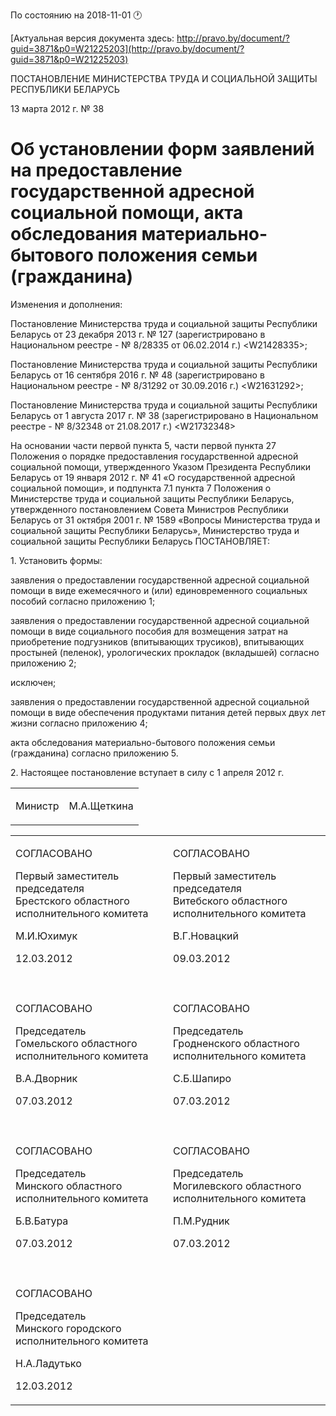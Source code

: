 По состоянию на 2018-11-01 &#x1F550;

[Актуальная версия документа здесь: http://pravo.by/document/?guid=3871&p0=W21225203](http://pravo.by/document/?guid=3871&p0=W21225203)

<p>ПОСТАНОВЛЕНИЕ МИНИСТЕРСТВА ТРУДА И СОЦИАЛЬНОЙ ЗАЩИТЫ РЕСПУБЛИКИ БЕЛАРУСЬ</p>
<p>13 марта 2012 г. № 38</p>
<h1>Об установлении форм заявлений на предоставление государственной адресной социальной помощи, акта обследования материально-бытового положения семьи (гражданина)</h1>
<p>Изменения и дополнения:</p>
<p>Постановление Министерства труда и социальной защиты Республики Беларусь от 23 декабря 2013 г. № 127 (зарегистрировано в Национальном реестре - № 8/28335 от 06.02.2014 г.) &lt;W21428335&gt;;</p>
<p>Постановление Министерства труда и социальной защиты Республики Беларусь от 16 сентября 2016 г. № 48 (зарегистрировано в Национальном реестре - № 8/31292 от 30.09.2016 г.) &lt;W21631292&gt;;</p>
<p>Постановление Министерства труда и социальной защиты Республики Беларусь от 1 августа 2017 г. № 38 (зарегистрировано в Национальном реестре - № 8/32348 от 21.08.2017 г.) &lt;W21732348&gt;</p>
<p></p>
<p>На основании части первой пункта 5, части первой пункта 27 Положения о порядке предоставления государственной адресной социальной помощи, утвержденного Указом Президента Республики Беларусь от 19 января 2012 г. № 41 «О государственной адресной социальной помощи», и подпункта 7.1 пункта 7 Положения о Министерстве труда и социальной защиты Республики Беларусь, утвержденного постановлением Совета Министров Республики Беларусь от 31 октября 2001 г. № 1589 «Вопросы Министерства труда и социальной защиты Республики Беларусь», Министерство труда и социальной защиты Республики Беларусь ПОСТАНОВЛЯЕТ:</p>
<p>1. Установить формы:</p>
<p>заявления о предоставлении государственной адресной социальной помощи в виде ежемесячного и (или) единовременного социальных пособий согласно приложению 1;</p>
<p>заявления о предоставлении государственной адресной социальной помощи в виде социального пособия для возмещения затрат на приобретение подгузников (впитывающих трусиков), впитывающих простыней (пеленок), урологических прокладок (вкладышей) согласно приложению 2;</p>
<p>исключен;</p>
<p>заявления о предоставлении государственной адресной социальной помощи в виде обеспечения продуктами питания детей первых двух лет жизни согласно приложению 4;</p>
<p>акта обследования материально-бытового положения семьи (гражданина) согласно приложению 5.</p>
<p>2. Настоящее постановление вступает в силу с 1 апреля 2012 г.</p>
<p></p>
<table><tr>
<td><p>Министр</p></td>
<td><p>М.А.Щеткина</p></td>
</tr></table>
<p></p>
<table>
<tr>
<td>
<p>СОГЛАСОВАНО</p>
<p>Первый заместитель председателя <br>Брестского областного <br>исполнительного комитета</p>
<p>М.И.Юхимук</p>
<p>12.03.2012</p>
</td>
<td>
<p>СОГЛАСОВАНО</p>
<p>Первый заместитель председателя <br>Витебского областного <br>исполнительного комитета</p>
<p>В.Г.Новацкий</p>
<p>09.03.2012</p>
</td>
</tr>
<tr>
<td><p></p></td>
<td><p></p></td>
</tr>
<tr>
<td>
<p>СОГЛАСОВАНО</p>
<p>Председатель<br>Гомельского областного <br>исполнительного комитета</p>
<p>В.А.Дворник</p>
<p>07.03.2012</p>
</td>
<td>
<p>СОГЛАСОВАНО</p>
<p>Председатель<br>Гродненского областного <br>исполнительного комитета</p>
<p>С.Б.Шапиро</p>
<p>07.03.2012</p>
</td>
</tr>
<tr>
<td><p></p></td>
<td><p></p></td>
</tr>
<tr>
<td>
<p>СОГЛАСОВАНО</p>
<p>Председатель<br>Минского областного <br>исполнительного комитета</p>
<p>Б.В.Батура</p>
<p>07.03.2012</p>
</td>
<td>
<p>СОГЛАСОВАНО</p>
<p>Председатель<br>Могилевского областного <br>исполнительного комитета</p>
<p>П.М.Рудник</p>
<p>07.03.2012</p>
</td>
</tr>
<tr>
<td><p></p></td>
<td><p></p></td>
</tr>
<tr>
<td>
<p>СОГЛАСОВАНО</p>
<p>Председатель<br>Минского городского <br>исполнительного комитета</p>
<p>Н.А.Ладутько</p>
<p>12.03.2012</p>
</td>
<td><p></p></td>
</tr>
</table>
<p></p>